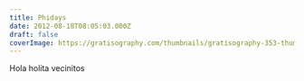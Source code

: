 ```yaml
---
title: Phidays
date: 2012-08-18T08:05:03.000Z
draft: false
coverImage: https://gratisography.com/thumbnails/gratisography-353-thumbnail.jpg
---
```


Hola holita vecinitos